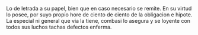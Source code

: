 Lo de letrada a su papel, bien que en caso necesario se remite. En su virtud lo posee, por suyo propio hore de ciento de ciento de la obligacion e hipote. La especial ni general que via la tiene, combasi lo asegura y se loyente con todos sus luchos tachas defectos enferma.
